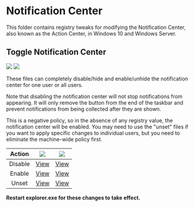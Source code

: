 # Notification Center

This folder contains registry tweaks for modifying the Notification Center, also known as the Action Center, in Windows 10 and Windows Server.

## Toggle Notification Center
![](https://img.shields.io/badge/Windows%2010-blue?style=for-the-badge&logo=windows)
![](https://img.shields.io/badge/Windows%20Server-blue?style=for-the-badge&logo=windows)

These files can completely disable/hide and enable/unhide the notification center for one user or all users.

Note that disabling the notification center will not stop notifications from appearing.  It will only remove the button from the end of the taskbar and prevent notifications from being collected after they are shown.

This is a negative policy, so in the absence of any registry value, the notification center will be enabled.  You may need to use the "unset" files if you want to apply specific changes to individual users, but you need to eliminate the machine-wide policy first.

| Action | ![](https://img.shields.io/badge/Scope-Machine-orange) | ![](https://img.shields.io/badge/Scope-User-blue) |
| :--: | :--: | :--: |
| Disable | [View](NotificationCenter-machine-disable.reg) | [View](NotificationCenter-user-disable.reg)
| Enable | [View](NotificationCenter-machine-enable.reg) | [View](NotificationCenter-user-enable.reg)
| Unset | [View](NotificationCenter-machine-unset.reg) | [View](NotificationCenter-user-unset.reg)

**Restart explorer.exe for these changes to take effect.**